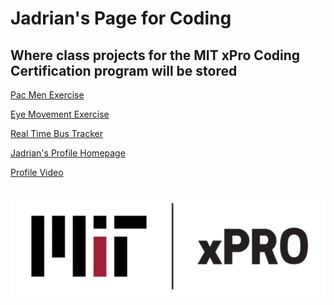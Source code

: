 # Jadrian's Page for Coding
## Where class projects for the MIT xPro Coding Certification program will be stored
<a href="https://github.com/JadrianBG/Pac-Men-Exercise"> Pac Men Exercise </a>

<a href="https://github.com/JadrianBG/Eye-Exercise"> Eye Movement Exercise </a>

<a href="https://github.com/JadrianBG/Real-Time-Bus-Tracker"> Real Time Bus Tracker </a>

<a href="https://github.com/JadrianBG"> Jadrian's Profile Homepage </a>

<a href="https://youtube.com/shorts/1kA9C8nuhp4?feature=share"> Profile Video </a>
   
<br/>![image](mitxprologo.jpg) 
